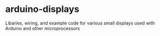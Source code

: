 # arduino-displays
Libaries, wiring, and example code for various small displays used with Arduino and other microprocessors
